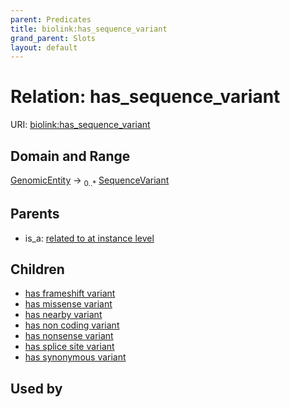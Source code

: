 ```yaml
---
parent: Predicates
title: biolink:has_sequence_variant
grand_parent: Slots
layout: default
---
```


# Relation: has_sequence_variant




URI: [biolink:has_sequence_variant](https://w3id.org/biolink/has_sequence_variant)

## Domain and Range

[GenomicEntity](GenomicEntity.md) ->  <sub>0..\*</sub> [SequenceVariant](SequenceVariant.md)

## Parents

 *  is_a: [related to at instance level](related_to_at_instance_level.md)

## Children

 *  [has frameshift variant](has_frameshift_variant.md)
 *  [has missense variant](has_missense_variant.md)
 *  [has nearby variant](has_nearby_variant.md)
 *  [has non coding variant](has_non_coding_variant.md)
 *  [has nonsense variant](has_nonsense_variant.md)
 *  [has splice site variant](has_splice_site_variant.md)
 *  [has synonymous variant](has_synonymous_variant.md)

## Used by

